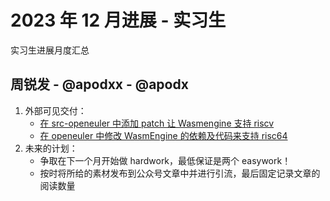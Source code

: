 #  2023 年 12 月进展 - 实习生

实习生进展月度汇总

<!-- 格式：

## 姓名 - @github id - @gitee id
1. 外部可见交付：（指已合并PR，未合并pr需要询问mentor是否可以计算，并且在下个月不能计算）
  - [简介如修复xxx，升级xxx](链接)
2. 正在进行的尝试/未来的计划：

  -  -->

## 周锐发 - @apodxx - @apodx
1. 外部可见交付：
   - [在 src-openeuler 中添加 patch 让 Wasmengine 支持 riscv](https://gitee.com/src-openeuler/WasmEngine/pulls/19)
   - [在 openeuler 中修改 WasmEngine 的依赖及代码来支持 risc64](https://gitee.com/openeuler/WasmEngine/pulls/6)
2. 未来的计划：
   - 争取在下一个月开始做 hardwork，最低保证是两个 easywork！
   - 按时将所给的素材发布到公众号文章中并进行引流，最后固定记录文章的阅读数量